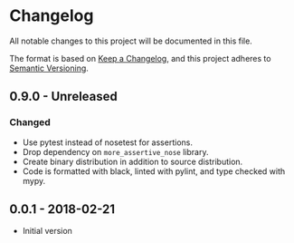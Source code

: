 # Changelog

All notable changes to this project will be documented in this file.

The format is based on [Keep a
Changelog](https://keepachangelog.com/en/1.0.0/), and this project adheres to
[Semantic Versioning](https://semver.org/spec/v2.0.0.html).

## 0.9.0 - Unreleased

### Changed

- Use pytest instead of nosetest for assertions.
- Drop dependency on `more_assertive_nose` library.
- Create binary distribution in addition to source distribution.
- Code is formatted with black, linted with pylint, and type checked with mypy.

## 0.0.1 - 2018-02-21

- Initial version
